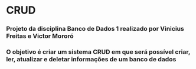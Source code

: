 # CRUD
### Projeto da disciplina Banco de Dados 1 realizado por Vinicius Freitas e Victor Mororó
### O objetivo é criar um sistema CRUD em que será possível criar, ler, atualizar e deletar informações de um banco de dados

